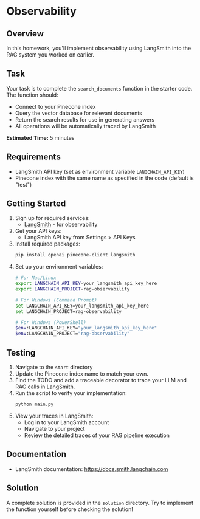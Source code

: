 # Observability

## Overview
In this homework, you'll implement observability using LangSmith into the RAG system you worked on earlier. 

## Task
Your task is to complete the `search_documents` function in the starter code. The function should:
- Connect to your Pinecone index
- Query the vector database for relevant documents
- Return the search results for use in generating answers
- All operations will be automatically traced by LangSmith

**Estimated Time:** 5 minutes

## Requirements
- LangSmith API key (set as environment variable `LANGCHAIN_API_KEY`)
- Pinecone index with the same name as specified in the code (default is "test")

## Getting Started
1. Sign up for required services:
   - [LangSmith](https://smith.langchain.com/) - for observability
3. Get your API keys:
   - LangSmith API key from Settings > API Keys
4. Install required packages:
   ```bash
   pip install openai pinecone-client langsmith
   ```
5. Set up your environment variables:
   ```bash
   # For Mac/Linux
   export LANGCHAIN_API_KEY=your_langsmith_api_key_here
   export LANGCHAIN_PROJECT=rag-observability

   # For Windows (Command Prompt)
   set LANGCHAIN_API_KEY=your_langsmith_api_key_here
   set LANGCHAIN_PROJECT=rag-observability

   # For Windows (PowerShell)
   $env:LANGCHAIN_API_KEY="your_langsmith_api_key_here"
   $env:LANGCHAIN_PROJECT="rag-observability"
   ```

## Testing
1. Navigate to the `start` directory
2. Update the Pinecone index name to match your own.
3. Find the TODO and add a traceable decorator to trace your LLM and RAG calls in LangSmith.
4. Run the script to verify your implementation:
   ```bash
   python main.py
   ```
5. View your traces in LangSmith:
   - Log in to your LangSmith account
   - Navigate to your project
   - Review the detailed traces of your RAG pipeline execution

## Documentation
- LangSmith documentation: https://docs.smith.langchain.com

## Solution
A complete solution is provided in the `solution` directory. Try to implement the function yourself before checking the solution! 